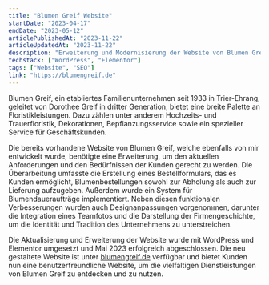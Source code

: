 ```yaml
---
title: "Blumen Greif Website"
startDate: "2023-04-17"
endDate: "2023-05-12"
articlePublishedAt: "2023-11-22"
articleUpdatedAt: "2023-11-22"
description: "Erweiterung und Modernisierung der Website von Blumen Greif, einschließlich neuer Bestellfunktionen und Designanpassungen."
techstack: ["WordPress", "Elementor"]
tags: ["Website", "SEO"]
link: "https://blumengreif.de"
---
```


Blumen Greif, ein etabliertes Familienunternehmen seit 1933 in Trier-Ehrang, geleitet von Dorothee Greif in dritter Generation, bietet eine breite Palette an Floristikleistungen. Dazu zählen unter anderem Hochzeits- und Trauerfloristik, Dekorationen, Bepflanzungsservice sowie ein spezieller Service für Geschäftskunden.

Die bereits vorhandene Website von Blumen Greif, welche ebenfalls von mir entwickelt wurde, benötigte eine Erweiterung, um den aktuellen Anforderungen und den Bedürfnissen der Kunden gerecht zu werden. Die Überarbeitung umfasste die Erstellung eines Bestellformulars, das es Kunden ermöglicht, Blumenbestellungen sowohl zur Abholung als auch zur Lieferung aufzugeben. Außerdem wurde ein System für Blumendaueraufträge implementiert. Neben diesen funktionalen Verbesserungen wurden auch Designanpassungen vorgenommen, darunter die Integration eines Teamfotos und die Darstellung der Firmengeschichte, um die Identität und Tradition des Unternehmens zu unterstreichen.

Die Aktualisierung und Erweiterung der Website wurde mit WordPress und Elementor umgesetzt und Mai 2023 erfolgreich abgeschlossen. Die neu gestaltete Website ist unter [blumengreif.de](https://blumengreif.de) verfügbar und bietet Kunden nun eine benutzerfreundliche Website, um die vielfältigen Dienstleistungen von Blumen Greif zu entdecken und zu nutzen.
